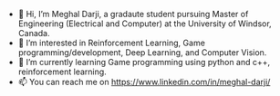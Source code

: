 - 👋 Hi, I’m Meghal Darji, a gradaute student pursuing Master of Engineering (Electrical and Computer) at the University of Windsor, Canada.
- 👀 I’m interested in Reinforcement Learning, Game programming/development, Deep Learning, and Computer Vision.
- 🌱 I’m currently learning Game programming using python and c++, reinforcement learning.
- 📫 You can reach me on https://www.linkedin.com/in/meghal-darji/

<!---
Meghal17/Meghal17 is a ✨ special ✨ repository because its `README.md` (this file) appears on your GitHub profile.
You can click the Preview link to take a look at your changes.
--->
